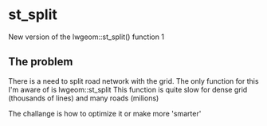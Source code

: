 # st_split
New version of the lwgeom::st_split() function 1

## The problem

There is a need to split road network with the grid.
The only function for this I'm aware of is lwgeom::st_split
This function is quite slow for dense grid (thousands of lines) and many roads (milions)

The challange is how to optimize it or make more 'smarter'